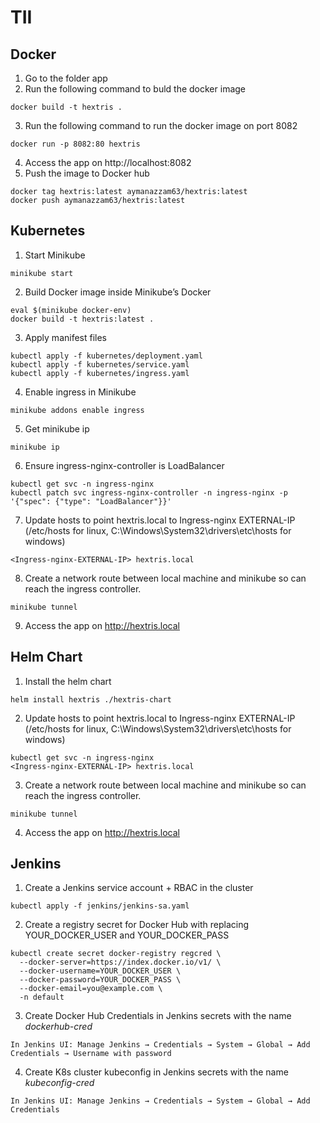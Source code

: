 # TII

## Docker
1. Go to the folder app
2. Run the following command to buld the docker image
```
docker build -t hextris .
```
3. Run the following command to run the docker image on port 8082
```
docker run -p 8082:80 hextris
```
4. Access the app on http://localhost:8082
5. Push the image to Docker hub
```
docker tag hextris:latest aymanazzam63/hextris:latest
docker push aymanazzam63/hextris:latest
```

## Kubernetes
1. Start Minikube
```
minikube start
```
2. Build Docker image inside Minikube’s Docker
```
eval $(minikube docker-env)
docker build -t hextris:latest .
```
3. Apply manifest files
```
kubectl apply -f kubernetes/deployment.yaml
kubectl apply -f kubernetes/service.yaml
kubectl apply -f kubernetes/ingress.yaml
```
4. Enable ingress in Minikube
```
minikube addons enable ingress
```
5. Get minikube ip
```
minikube ip
```
6. Ensure ingress-nginx-controller is LoadBalancer 
```
kubectl get svc -n ingress-nginx
kubectl patch svc ingress-nginx-controller -n ingress-nginx -p '{"spec": {"type": "LoadBalancer"}}'
```
7. Update hosts to point hextris.local to Ingress-nginx EXTERNAL-IP (/etc/hosts for linux, C:\Windows\System32\drivers\etc\hosts for windows)
```
<Ingress-nginx-EXTERNAL-IP> hextris.local
```
8. Create a network route between local machine and minikube so can reach the ingress controller.
```
minikube tunnel
```
9. Access the app on http://hextris.local

## Helm Chart
1. Install the helm chart
```
helm install hextris ./hextris-chart
```
2. Update hosts to point hextris.local to Ingress-nginx EXTERNAL-IP (/etc/hosts for linux, C:\Windows\System32\drivers\etc\hosts for windows)
```
kubectl get svc -n ingress-nginx
<Ingress-nginx-EXTERNAL-IP> hextris.local
```
3. Create a network route between local machine and minikube so can reach the ingress controller.
```
minikube tunnel
```
4. Access the app on http://hextris.local

## Jenkins
1. Create a Jenkins service account + RBAC in the cluster
```
kubectl apply -f jenkins/jenkins-sa.yaml
```
2. Create a registry secret for Docker Hub with replacing YOUR_DOCKER_USER and YOUR_DOCKER_PASS
```
kubectl create secret docker-registry regcred \
  --docker-server=https://index.docker.io/v1/ \
  --docker-username=YOUR_DOCKER_USER \
  --docker-password=YOUR_DOCKER_PASS \
  --docker-email=you@example.com \
  -n default
```
3. Create Docker Hub Credentials in Jenkins secrets with the name *dockerhub-cred*
```
In Jenkins UI: Manage Jenkins → Credentials → System → Global → Add Credentials → Username with password
```
4. Create K8s cluster kubeconfig in Jenkins secrets with the name *kubeconfig-cred*
```
In Jenkins UI: Manage Jenkins → Credentials → System → Global → Add Credentials
```